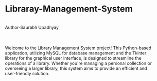 # Libraray-Management-System
<br>
Author-Saurabh Upadhyay
<br>
<br>
<br>
<br>
Welcome to the Library Management System project! This Python-based application, utilizing MySQL for database management and the Tkinter library for the graphical user interface, is designed to streamline the operations of a library. Whether you're managing a personal collection or overseeing a larger library, this system aims to provide an efficient and user-friendly solution.
